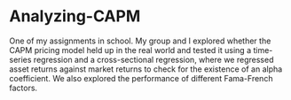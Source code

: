 # Analyzing-CAPM
One of my assignments in school. My group and I explored whether the CAPM pricing model held up in the real world and tested it using a time-series regression and a cross-sectional regression, where we regressed asset returns against market returns to check for the existence of an alpha coefficient. We also explored the performance of different Fama-French factors.  

